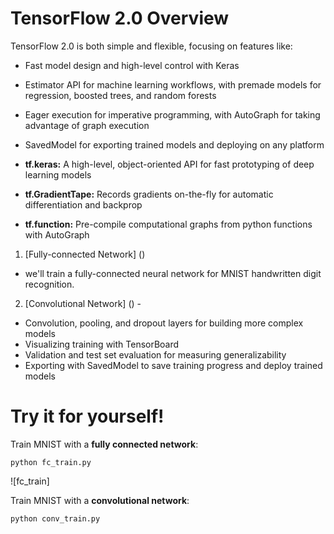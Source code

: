 # TensorFlow 2.0 Overview

TensorFlow 2.0 is both simple and flexible, focusing on features like:
- Fast model design and high-level control with Keras
- Estimator API for machine learning workflows, with premade models for regression, boosted trees, and random forests
- Eager execution for imperative programming, with AutoGraph for taking advantage of graph execution
- SavedModel for exporting trained models and deploying on any platform

- **tf.keras:** A high-level, object-oriented API for fast prototyping of deep learning models
- **tf.GradientTape:** Records gradients on-the-fly for automatic differentiation and backprop
- **tf.function:** Pre-compile computational graphs from python functions with AutoGraph

1. [Fully-connected Network] () 

- we'll train a fully-connected neural network for MNIST handwritten digit recognition.


2. [Convolutional Network] () - 

- Convolution, pooling, and dropout layers for building more complex models
- Visualizing training with TensorBoard
- Validation and test set evaluation for measuring generalizability
- Exporting with SavedModel to save training progress and deploy trained models



# Try it for yourself!
Train MNIST with a **fully connected network**:
```
python fc_train.py
```
![fc_train]


Train MNIST with a **convolutional network**:
```
python conv_train.py
```
